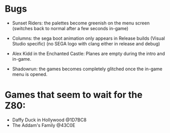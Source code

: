 # Bugs

- Sunset Riders: the palettes become greenish on the menu screen
                 (switches back to normal after a few seconds in-game)

- Columns: the sega boot animation only appears in Release builds (Visual Studio specific)
           (no SEGA logo with clang either in release and debug)

- Alex Kidd in the Enchanted Castle: Planes are empty during the intro and in-game.

- Shadowrun: the games becomes completely glitched once the in-game menu is opened.

# Games that seem to wait for the Z80:

- Daffy Duck in Hollywood @1D7BC8
- The Addam's Family @43C0E
